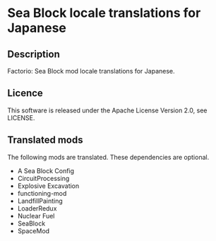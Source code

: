 # Sea Block locale translations for Japanese

## Description 

Factorio: Sea Block mod locale translations for Japanese.

## Licence

This software is released under the Apache License Version 2.0, see LICENSE.

## Translated mods

The following mods are translated. These dependencies are optional.

* A Sea Block Config
* CircuitProcessing
* Explosive Excavation
* functioning-mod
* LandfillPainting
* LoaderRedux
* Nuclear Fuel
* SeaBlock
* SpaceMod
